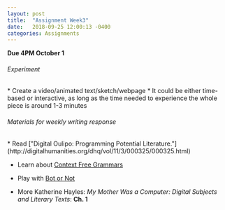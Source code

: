 ```yaml
---
layout: post
title:  "Assignment Week3"
date:   2018-09-25 12:00:13 -0400
categories: Assignments
---
```

**Due 4PM October 1**  

<h6>Experiment</h6>
* Create a video/animated text/sketch/webpage
* It could be either time-based or interactive, as long as the time needed to experience the whole piece is around 1-3 minutes

<h6>Materials for weekly writing response</h6>
* Read ["Digital Oulipo: Programming Potential Literature."](http://digitalhumanities.org/dhq/vol/11/3/000325/000325.html)

* Learn about [Context Free Grammars](https://rednoise.org/wdm/index.php?n=Main.Grammars)  

* Play with [Bot or Not](http://botpoet.com/)

* More Katherine Hayles: *My Mother Was a Computer: Digital Subjects and Literary Texts*:
**Ch. 1**
